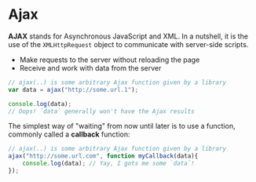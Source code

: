 # Ajax

**AJAX** stands for Asynchronous JavaScript and XML. In a nutshell, it is the use of the `XMLHttpRequest` object to communicate with server-side scripts.


- Make requests to the server without reloading the page
- Receive and work with data from the server


```javascript
// ajax(..) is some arbitrary Ajax function given by a library
var data = ajax("http://some.url.1");

console.log(data);
// Oops! `data` generally won't have the Ajax results
```

The simplest way of "waiting" from now until later is to use a function, commonly called a **callback** function:

```javascript
// ajax(..) is some arbitrary Ajax function given by a library
ajax("http://some.url.com", function myCallback(data){
    console.log(data); // Yay, I gots me some `data`!
});
```
